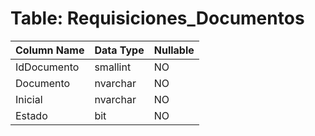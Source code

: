 # Table: Requisiciones_Documentos

| Column Name | Data Type | Nullable |
|-------------|-----------|----------|
| IdDocumento | smallint | NO |
| Documento | nvarchar | NO |
| Inicial | nvarchar | NO |
| Estado | bit | NO |
